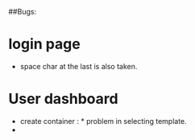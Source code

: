 ##Bugs:
# login page 
* space char at the last is also taken.
# User dashboard 
* create container : * problem in selecting template.
* 

